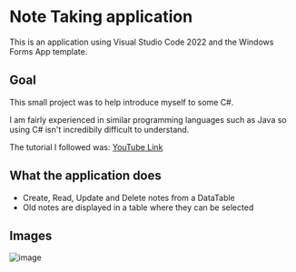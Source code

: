 # Note Taking application

This is an application using Visual Studio Code 2022 and the Windows Forms App template. 

## Goal
This small project was to help introduce myself to some C#.

I am fairly experienced in similar programming languages such as Java so using C# isn't incredibily difficult to understand.

The tutorial I followed was: [YouTube Link](https://www.youtube.com/watch?v=6Lcjeq4NZj4&ab_channel=ShaunHalverson)

## What the application does
- Create, Read, Update and Delete notes from a DataTable
- Old notes are displayed in a table where they can be selected

## Images
![image](https://user-images.githubusercontent.com/96584139/189181328-bc408235-a407-41f4-8905-c5d14e35c4cf.png)
